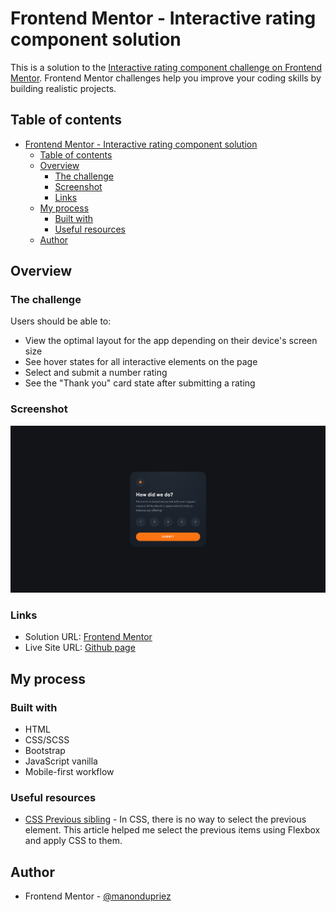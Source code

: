 # Frontend Mentor - Interactive rating component solution

This is a solution to the [Interactive rating component challenge on Frontend Mentor](https://www.frontendmentor.io/challenges/interactive-rating-component-koxpeBUmI). Frontend Mentor challenges help you improve your coding skills by building realistic projects. 

## Table of contents

- [Frontend Mentor - Interactive rating component solution](#frontend-mentor---interactive-rating-component-solution)
  - [Table of contents](#table-of-contents)
  - [Overview](#overview)
    - [The challenge](#the-challenge)
    - [Screenshot](#screenshot)
    - [Links](#links)
  - [My process](#my-process)
    - [Built with](#built-with)
    - [Useful resources](#useful-resources)
  - [Author](#author)

## Overview

### The challenge

Users should be able to:

- View the optimal layout for the app depending on their device's screen size
- See hover states for all interactive elements on the page
- Select and submit a number rating
- See the "Thank you" card state after submitting a rating

### Screenshot

![](./images/screenshot-desktop-1.png)

### Links

- Solution URL: [Frontend Mentor](https://www.frontendmentor.io/solutions/interactive-rating-component-with-bootstrap-mmVcwLG4x8)
- Live Site URL: [Github page](https://manondupriez.github.io/Interactive-rating-component/)

## My process

### Built with

- HTML
- CSS/SCSS
- Bootstrap
- JavaScript vanilla
- Mobile-first workflow

### Useful resources

- [CSS Previous sibling](https://medium.com/free-code-camp/how-to-make-the-impossible-possible-in-css-with-a-little-creativity-bd96bb42b29d) - In CSS, there is no way to select the previous element. This article helped me select the previous items using Flexbox and apply CSS to them.

## Author

- Frontend Mentor - [@manondupriez](https://www.frontendmentor.io/profile/manondupriez)